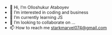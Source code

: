 - 👋 Hi, I’m Olloshukur Ataboyev
- 👀 I’m interested in coding and business
- 🌱 I’m currently learning JS
- 💞️ I’m looking to collaborate on ...
- 📫 How to reach me starkmarvel074@gmail.com

<!---
OlloshukurA/OlloshukurA is a ✨ special ✨ repository because its `README.md` (this file) appears on your GitHub profile.
You can click the Preview link to take a look at your changes.
--->

